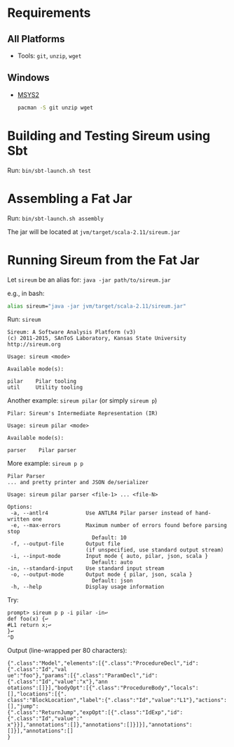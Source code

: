 Requirements
============

All Platforms
-------------

* Tools: `git`, `unzip`, `wget`

Windows
-------

* [MSYS2](https://msys2.github.io)

  ```bash
  pacman -S git unzip wget
  ```


Building and Testing Sireum using Sbt
=====================================

Run: `bin/sbt-launch.sh test`


Assembling a Fat Jar
====================

Run: `bin/sbt-launch.sh assembly`
 
The jar will be located at `jvm/target/scala-2.11/sireum.jar`


Running Sireum from the Fat Jar
===============================

Let `sireum` be an alias for: `java -jar path/to/sireum.jar`

e.g., in bash:

```bash
alias sireum="java -jar jvm/target/scala-2.11/sireum.jar"
```

Run: `sireum`

```
Sireum: A Software Analysis Platform (v3)
(c) 2011-2015, SAnToS Laboratory, Kansas State University
http://sireum.org

Usage: sireum <mode>

Available mode(s):

pilar    Pilar tooling
util     Utility tooling
```

Another example: `sireum pilar` (or simply `sireum p`)

```
Pilar: Sireum's Intermediate Representation (IR)

Usage: sireum pilar <mode>

Available mode(s):

parser    Pilar parser
```

More example: `sireum p p`

```
Pilar Parser
... and pretty printer and JSON de/serializer

Usage: sireum pilar parser <file-1> ... <file-N>

Options:
 -a, --antlr4            Use ANTLR4 Pilar parser instead of hand-written one
 -e, --max-errors        Maximum number of errors found before parsing stop
                           Default: 10
 -f, --output-file       Output file
                         (if unspecified, use standard output stream)
 -i, --input-mode        Input mode { auto, pilar, json, scala }
                           Default: auto
-in, --standard-input    Use standard input stream
 -o, --output-mode       Output mode { pilar, json, scala }
                           Default: json
 -h, --help              Display usage information
```

Try:
```
prompt> sireum p p -i pilar -in↩
def foo(x) {↩
#L1 return x;↩
}↩
⌃D
```
Output (line-wrapped per 80 characters):
```
{".class":"Model","elements":[{".class":"ProcedureDecl","id":{".class":"Id","val
ue":"foo"},"params":[{".class":"ParamDecl","id":{".class":"Id","value":"x"},"ann
otations":[]}],"bodyOpt":[{".class":"ProcedureBody","locals":[],"locations":[{".
class":"BlockLocation","label":{".class":"Id","value":"L1"},"actions":[],"jump":
{".class":"ReturnJump","expOpt":[{".class":"IdExp","id":{".class":"Id","value":"
x"}}],"annotations":[]},"annotations":[]}]}],"annotations":[]}],"annotations":[]
}
```
